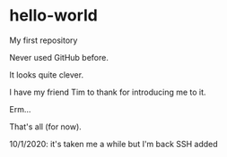 # hello-world
My first repository

Never used GitHub before. 

It looks quite clever. 

I have my friend Tim to thank for introducing me to it. 

Erm...

That's all (for now).

10/1/2020: it's taken me a while but I'm back
           SSH added